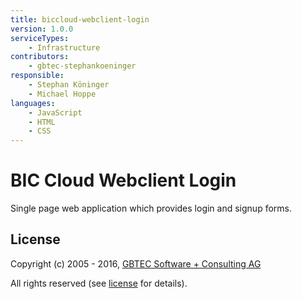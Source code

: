 ```yaml
---
title: biccloud-webclient-login
version: 1.0.0
serviceTypes:
    - Infrastructure
contributors:
    - gbtec-stephankoeninger
responsible:
    - Stephan Köninger
    - Michael Hoppe
languages:
    - JavaScript
    - HTML
    - CSS
---
```


# BIC Cloud Webclient Login

Single page web application which provides login and signup forms.

## License

Copyright (c) 2005 - 2016, [GBTEC Software + Consulting AG](http://www.gbtec.de)

All rights reserved (see [license](./LICENSE.txt) for details).